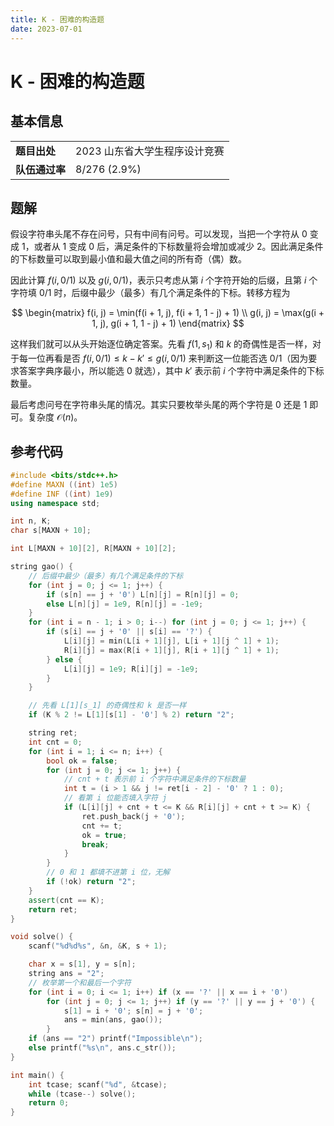 ```yaml
---
title: K - 困难的构造题
date: 2023-07-01
---
```


# K - 困难的构造题

## 基本信息

<table>
<tr>
<td><b>题目出处</b></td><td>2023 山东省大学生程序设计竞赛</td>
</tr>
<tr>
<td><b>队伍通过率</b></td><td>8/276 (2.9%)</td>
</tr>
</table>

## 题解

假设字符串头尾不存在问号，只有中间有问号。可以发现，当把一个字符从 $0$ 变成 $1$，或者从 $1$ 变成 $0$ 后，满足条件的下标数量将会增加或减少 $2$。因此满足条件的下标数量可以取到最小值和最大值之间的所有奇（偶）数。

因此计算 $f(i, 0/1)$ 以及 $g(i, 0/1)$，表示只考虑从第 $i$ 个字符开始的后缀，且第 $i$ 个字符填 $0/1$ 时，后缀中最少（最多）有几个满足条件的下标。转移方程为

$$
\begin{matrix}
f(i, j) = \min(f(i + 1, j), f(i + 1, 1 - j) + 1) \\
g(i, j) = \max(g(i + 1, j), g(i + 1, 1 - j) + 1)
\end{matrix}
$$

这样我们就可以从头开始逐位确定答案。先看 $f(1, s_1)$ 和 $k$ 的奇偶性是否一样，对于每一位再看是否 $f(i, 0/1) \le k - k' \le g(i, 0/1)$ 来判断这一位能否选 $0/1$（因为要求答案字典序最小，所以能选 $0$ 就选），其中 $k'$ 表示前 $i$ 个字符中满足条件的下标数量。

最后考虑问号在字符串头尾的情况。其实只要枚举头尾的两个字符是 $0$ 还是 $1$ 即可。复杂度 $\mathcal{O}(n)$。

## 参考代码

```c++ linenums="1"
#include <bits/stdc++.h>
#define MAXN ((int) 1e5)
#define INF ((int) 1e9)
using namespace std;

int n, K;
char s[MAXN + 10];

int L[MAXN + 10][2], R[MAXN + 10][2];

string gao() {
    // 后缀中最少（最多）有几个满足条件的下标
    for (int j = 0; j <= 1; j++) {
        if (s[n] == j + '0') L[n][j] = R[n][j] = 0;
        else L[n][j] = 1e9, R[n][j] = -1e9;
    }
    for (int i = n - 1; i > 0; i--) for (int j = 0; j <= 1; j++) {
        if (s[i] == j + '0' || s[i] == '?') {
            L[i][j] = min(L[i + 1][j], L[i + 1][j ^ 1] + 1);
            R[i][j] = max(R[i + 1][j], R[i + 1][j ^ 1] + 1);
        } else {
            L[i][j] = 1e9; R[i][j] = -1e9;
        }
    }

    // 先看 L[1][s_1] 的奇偶性和 k 是否一样
    if (K % 2 != L[1][s[1] - '0'] % 2) return "2";

    string ret;
    int cnt = 0;
    for (int i = 1; i <= n; i++) {
        bool ok = false;
        for (int j = 0; j <= 1; j++) {
            // cnt + t 表示前 i 个字符中满足条件的下标数量
            int t = (i > 1 && j != ret[i - 2] - '0' ? 1 : 0);
            // 看第 i 位能否填入字符 j
            if (L[i][j] + cnt + t <= K && R[i][j] + cnt + t >= K) {
                ret.push_back(j + '0');
                cnt += t;
                ok = true;
                break;
            }
        }
        // 0 和 1 都填不进第 i 位，无解
        if (!ok) return "2";
    }
    assert(cnt == K);
    return ret;
}

void solve() {
    scanf("%d%d%s", &n, &K, s + 1);

    char x = s[1], y = s[n];
    string ans = "2";
    // 枚举第一个和最后一个字符
    for (int i = 0; i <= 1; i++) if (x == '?' || x == i + '0') 
        for (int j = 0; j <= 1; j++) if (y == '?' || y == j + '0') {
            s[1] = i + '0'; s[n] = j + '0';
            ans = min(ans, gao());
        }
    if (ans == "2") printf("Impossible\n");
    else printf("%s\n", ans.c_str());
}

int main() {
    int tcase; scanf("%d", &tcase);
    while (tcase--) solve();
    return 0;
}
```
